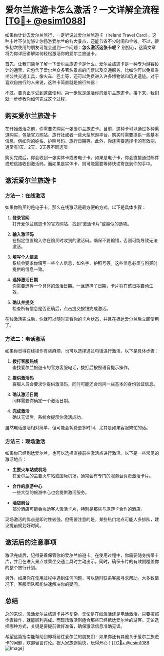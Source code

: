 # 爱尔兰旅遊卡怎么激活？一文详解全流程[[TG💪+ @esim1088](https://t.me/s/esim1088)]

如果你计划去爱尔兰旅行，一定听说过爱尔兰旅遊卡（Ireland Travel Card）。这种卡片不仅能够让你畅游爱尔兰的各大景点，还能节省不少时间和金钱。不过，很多初次使用的朋友可能会遇到一个问题：**怎么激活这张卡呢？** 别担心，这篇文章将为你详细讲解如何轻松激活你的爱尔兰旅遊卡。

首先，让我们简单了解一下爱尔兰旅遊卡是什么。爱尔兰旅遊卡是一种专为游客设计的通票，它包含了爱尔兰众多著名景点的门票以及交通服务。比如你可以免费乘坐公共交通工具，像火车、巴士等，还可以免费进入许多博物馆和历史遗迹。对于喜欢自由行的人来说，这种卡简直就是旅行神器！

不过，要真正享受到这些便利，第一步就是激活你的爱尔兰旅遊卡。接下来，我们就一步步教你如何完成这个过程。

## 购买爱尔兰旅遊卡

在开始激活之前，你需要先购买一张爱尔兰旅遊卡。目前，这种卡可以通过多种渠道购买，包括官方网站、旅行社或者一些大型旅游平台。购买时需要提供一些基本信息，例如你的姓名、护照号码、旅行日期等。此外，你还需要选择卡的有效期，通常有1天、2天、3天等不同选项。

购买完成后，你会收到一张实体卡或者电子卡。如果是电子卡，你会直接通过邮件或短信接收到激活码。而如果是实体卡，则可能需要等待快递寄送到你的手中。

## 激活爱尔兰旅遊卡

### 方法一：在线激活

如果你购买的是电子卡，那么在线激活是最方便的方式。以下是具体步骤：

1. **登录官网**  
   打开爱尔兰旅遊卡的官方网站，找到“激活卡片”或类似的选项。

2. **输入激活码**  
   在指定位置输入你在购买时收到的激活码。确保不要输错，否则可能导致无法激活。

3. **填写个人信息**  
   系统会要求你填写一些个人信息，如名字、护照号等。这些信息必须与购买时提供的信息一致。

4. **选择激活日期**  
   你需要选择一个具体的激活日期。一旦选择了日期，卡片将在该日期自动生效。

5. **确认并提交**  
   检查所有信息是否正确后，点击提交按钮完成激活。

在线激活完成后，你就可以随时查看你的卡片状态，并且在抵达爱尔兰后立即使用了。

### 方法二：电话激活

如果你觉得在线操作有些麻烦，也可以选择通过电话进行激活。以下是具体步骤：

1. **拨打客服热线**  
   查找爱尔兰旅遊卡的官方客服电话，拨打后按照语音提示操作。

2. **提供激活码**  
   客服人员会要求你提供激活码，同时可能还会询问一些基本的身份验证信息。

3. **确认激活日期**  
   同样需要你确定一个激活日期。

4. **完成激活**  
   确认无误后，系统会提示你激活成功。

虽然电话激活相对简单，但可能会耗费更多时间，尤其是如果客服繁忙的话。

### 方法三：现场激活

如果你已经到达爱尔兰，也可以选择直接前往激活点进行激活。以下是一些常见的激活地点：

- **主要火车站或机场**  
  在爱尔兰的主要火车站或国际机场，通常会有专门的服务台负责激活卡片。

- **合作的旅游中心**  
  一些大型的旅游中心也会提供激活服务。

- **酒店前台**  
  部分酒店可能会协助客人激活卡片，特别是那些与旅游卡合作的酒店。

现场激活的优点是即时性较强，但需要注意的是，某些热门地点可能人多排队，建议提前规划好时间。

## 激活后的注意事项

激活完成后，记得妥善保管你的爱尔兰旅遊卡。在使用过程中，你需要随身携带卡片，并且在进入景点或乘坐交通工具时主动出示。同时，确保卡片的有效期覆盖你的整个旅行计划。

另外，如果你在使用过程中遇到任何问题，可以随时联系客服寻求帮助。大多数情况下，客服团队都能快速解决你的疑问。

## 总结

总的来说，激活爱尔兰旅遊卡并不复杂，无论是在线激活还是电话激活，只要按照步骤操作，就能顺利完成。而现场激活则适合那些已经抵达爱尔兰的游客。无论选择哪种方式，关键是要提前做好准备，确保激活信息准确无误。

希望这篇指南能帮助到即将前往爱尔兰的朋友们！如果你还有其他关于爱尔兰旅遊卡的问题，欢迎留言讨论。祝大家旅途愉快，玩得开心！[[TG💪+ @esim1088](https://t.me/s/esim1088) ![Image](https://i.postimg.cc/4NQfJmqS/Snipaste-2025-05-13-00-14-12.png)]